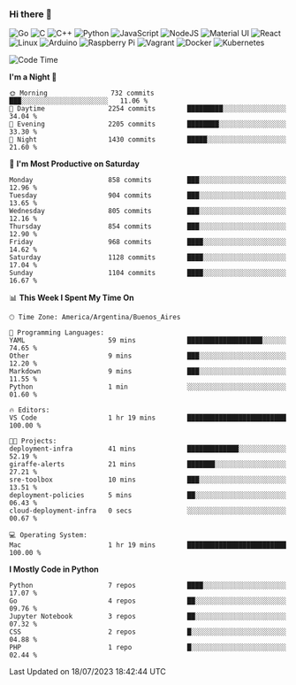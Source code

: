 ### Hi there 👋

![Go](https://img.shields.io/badge/go-%2300ADD8.svg?style=for-the-badge&logo=go&logoColor=white)
![C](https://img.shields.io/badge/c-%2300599C.svg?style=for-the-badge&logo=c&logoColor=white)
![C++](https://img.shields.io/badge/c++-%2300599C.svg?style=for-the-badge&logo=c%2B%2B&logoColor=white)
![Python](https://img.shields.io/badge/python-3670A0?style=for-the-badge&logo=python&logoColor=ffdd54)
![JavaScript](https://img.shields.io/badge/javascript-%23323330.svg?style=for-the-badge&logo=javascript&logoColor=%23F7DF1E)
![NodeJS](https://img.shields.io/badge/node.js-6DA55F?style=for-the-badge&logo=node.js&logoColor=white)
![Material UI](https://img.shields.io/badge/materialui-%230081CB.svg?style=for-the-badge&logo=material-ui&logoColor=white)
![React](https://img.shields.io/badge/react-%2320232a.svg?style=for-the-badge&logo=react&logoColor=%2361DAFB)
![Linux](https://img.shields.io/badge/Linux-FCC624?style=for-the-badge&logo=linux&logoColor=black)
![Arduino](https://img.shields.io/badge/-Arduino-00979D?style=for-the-badge&logo=Arduino&logoColor=white)
![Raspberry Pi](https://img.shields.io/badge/-RaspberryPi-C51A4A?style=for-the-badge&logo=Raspberry-Pi)
![Vagrant](https://img.shields.io/badge/vagrant-%231563FF.svg?style=for-the-badge&logo=vagrant&logoColor=white)
![Docker](https://img.shields.io/badge/docker-%230db7ed.svg?style=for-the-badge&logo=docker&logoColor=white)
![Kubernetes](https://img.shields.io/badge/kubernetes-%23326ce5.svg?style=for-the-badge&logo=kubernetes&logoColor=white)

<!-- ![Jupyter Notebook](https://img.shields.io/badge/jupyter-%23FA0F00.svg?style=for-the-badge&logo=jupyter&logoColor=white) -->
<!-- ![Java](https://img.shields.io/badge/java-%23ED8B00.svg?style=for-the-badge&logo=java&logoColor=white) -->
<!-- ![Git](https://img.shields.io/badge/git-%23F05033.svg?style=for-the-badge&logo=git&logoColor=white) -->

<!--START_SECTION:waka-->
![Code Time](http://img.shields.io/badge/Code%20Time-352%20hrs%2037%20mins-blue)

**I'm a Night 🦉** 

```text
🌞 Morning                732 commits         ███░░░░░░░░░░░░░░░░░░░░░░   11.06 % 
🌆 Daytime                2254 commits        █████████░░░░░░░░░░░░░░░░   34.04 % 
🌃 Evening                2205 commits        ████████░░░░░░░░░░░░░░░░░   33.30 % 
🌙 Night                  1430 commits        █████░░░░░░░░░░░░░░░░░░░░   21.60 % 
```
📅 **I'm Most Productive on Saturday** 

```text
Monday                   858 commits         ███░░░░░░░░░░░░░░░░░░░░░░   12.96 % 
Tuesday                  904 commits         ███░░░░░░░░░░░░░░░░░░░░░░   13.65 % 
Wednesday                805 commits         ███░░░░░░░░░░░░░░░░░░░░░░   12.16 % 
Thursday                 854 commits         ███░░░░░░░░░░░░░░░░░░░░░░   12.90 % 
Friday                   968 commits         ████░░░░░░░░░░░░░░░░░░░░░   14.62 % 
Saturday                 1128 commits        ████░░░░░░░░░░░░░░░░░░░░░   17.04 % 
Sunday                   1104 commits        ████░░░░░░░░░░░░░░░░░░░░░   16.67 % 
```


📊 **This Week I Spent My Time On** 

```text
🕑︎ Time Zone: America/Argentina/Buenos_Aires

💬 Programming Languages: 
YAML                     59 mins             ███████████████████░░░░░░   74.65 % 
Other                    9 mins              ███░░░░░░░░░░░░░░░░░░░░░░   12.20 % 
Markdown                 9 mins              ███░░░░░░░░░░░░░░░░░░░░░░   11.55 % 
Python                   1 min               ░░░░░░░░░░░░░░░░░░░░░░░░░   01.60 % 

🔥 Editors: 
VS Code                  1 hr 19 mins        █████████████████████████   100.00 % 

🐱‍💻 Projects: 
deployment-infra         41 mins             █████████████░░░░░░░░░░░░   52.19 % 
giraffe-alerts           21 mins             ███████░░░░░░░░░░░░░░░░░░   27.21 % 
sre-toolbox              10 mins             ███░░░░░░░░░░░░░░░░░░░░░░   13.51 % 
deployment-policies      5 mins              ██░░░░░░░░░░░░░░░░░░░░░░░   06.43 % 
cloud-deployment-infra   0 secs              ░░░░░░░░░░░░░░░░░░░░░░░░░   00.67 % 

💻 Operating System: 
Mac                      1 hr 19 mins        █████████████████████████   100.00 % 
```

**I Mostly Code in Python** 

```text
Python                   7 repos             ████░░░░░░░░░░░░░░░░░░░░░   17.07 % 
Go                       4 repos             ██░░░░░░░░░░░░░░░░░░░░░░░   09.76 % 
Jupyter Notebook         3 repos             ██░░░░░░░░░░░░░░░░░░░░░░░   07.32 % 
CSS                      2 repos             █░░░░░░░░░░░░░░░░░░░░░░░░   04.88 % 
PHP                      1 repo              █░░░░░░░░░░░░░░░░░░░░░░░░   02.44 % 
```




 Last Updated on 18/07/2023 18:42:44 UTC
<!--END_SECTION:waka-->

<!--
**aibarbetta/aibarbetta** is a ✨ _special_ ✨ repository because its `README.md` (this file) appears on your GitHub profile.

Here are some ideas to get you started:

- 🔭 I’m currently working on ...
- 🌱 I’m currently learning ...
- 👯 I’m looking to collaborate on ...
- 🤔 I’m looking for help with ...
- 💬 Ask me about ...
- 📫 How to reach me: ...
- 😄 Pronouns: ...
- ⚡ Fun fact: ...
-->
